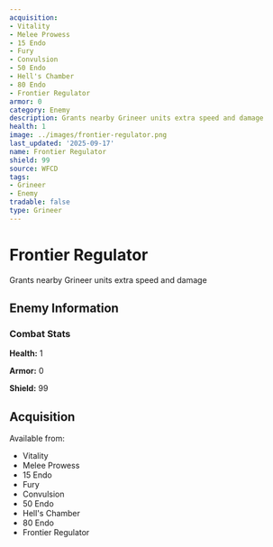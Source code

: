 ```yaml
---
acquisition:
- Vitality
- Melee Prowess
- 15 Endo
- Fury
- Convulsion
- 50 Endo
- Hell's Chamber
- 80 Endo
- Frontier Regulator
armor: 0
category: Enemy
description: Grants nearby Grineer units extra speed and damage
health: 1
image: ../images/frontier-regulator.png
last_updated: '2025-09-17'
name: Frontier Regulator
shield: 99
source: WFCD
tags:
- Grineer
- Enemy
tradable: false
type: Grineer
---
```


# Frontier Regulator

Grants nearby Grineer units extra speed and damage

## Enemy Information

### Combat Stats

**Health:** 1

**Armor:** 0

**Shield:** 99

## Acquisition

Available from:
- Vitality
- Melee Prowess
- 15 Endo
- Fury
- Convulsion
- 50 Endo
- Hell's Chamber
- 80 Endo
- Frontier Regulator


